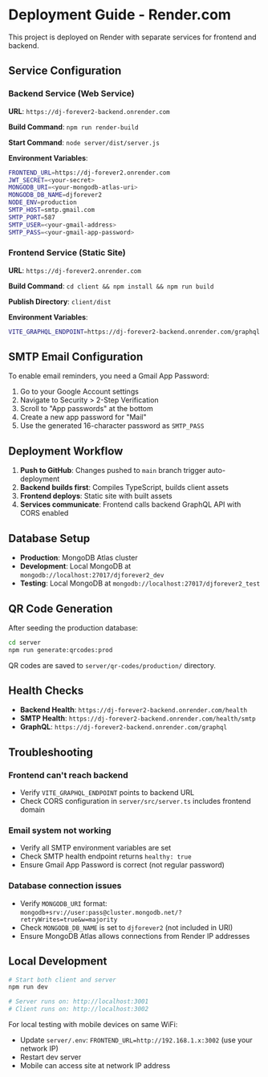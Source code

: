 # Deployment Guide - Render.com

This project is deployed on Render with separate services for frontend and backend.

## Service Configuration

### Backend Service (Web Service)

**URL**: `https://dj-forever2-backend.onrender.com`

**Build Command**: `npm run render-build`

**Start Command**: `node server/dist/server.js`

**Environment Variables**:

```bash
FRONTEND_URL=https://dj-forever2.onrender.com
JWT_SECRET=<your-secret>
MONGODB_URI=<your-mongodb-atlas-uri>
MONGODB_DB_NAME=djforever2
NODE_ENV=production
SMTP_HOST=smtp.gmail.com
SMTP_PORT=587
SMTP_USER=<your-gmail-address>
SMTP_PASS=<your-gmail-app-password>
```

### Frontend Service (Static Site)

**URL**: `https://dj-forever2.onrender.com`

**Build Command**: `cd client && npm install && npm run build`

**Publish Directory**: `client/dist`

**Environment Variables**:

```bash
VITE_GRAPHQL_ENDPOINT=https://dj-forever2-backend.onrender.com/graphql
```

## SMTP Email Configuration

To enable email reminders, you need a Gmail App Password:

1. Go to your Google Account settings
2. Navigate to Security > 2-Step Verification
3. Scroll to "App passwords" at the bottom
4. Create a new app password for "Mail"
5. Use the generated 16-character password as `SMTP_PASS`

## Deployment Workflow

1. **Push to GitHub**: Changes pushed to `main` branch trigger auto-deployment
2. **Backend builds first**: Compiles TypeScript, builds client assets
3. **Frontend deploys**: Static site with built assets
4. **Services communicate**: Frontend calls backend GraphQL API with CORS enabled

## Database Setup

- **Production**: MongoDB Atlas cluster
- **Development**: Local MongoDB at `mongodb://localhost:27017/djforever2_dev`
- **Testing**: Local MongoDB at `mongodb://localhost:27017/djforever2_test`

## QR Code Generation

After seeding the production database:

```bash
cd server
npm run generate:qrcodes:prod
```

QR codes are saved to `server/qr-codes/production/` directory.

## Health Checks

- **Backend Health**: `https://dj-forever2-backend.onrender.com/health`
- **SMTP Health**: `https://dj-forever2-backend.onrender.com/health/smtp`
- **GraphQL**: `https://dj-forever2-backend.onrender.com/graphql`

## Troubleshooting

### Frontend can't reach backend

- Verify `VITE_GRAPHQL_ENDPOINT` points to backend URL
- Check CORS configuration in `server/src/server.ts` includes frontend domain

### Email system not working

- Verify all SMTP environment variables are set
- Check SMTP health endpoint returns `healthy: true`
- Ensure Gmail App Password is correct (not regular password)

### Database connection issues

- Verify `MONGODB_URI` format: `mongodb+srv://user:pass@cluster.mongodb.net/?retryWrites=true&w=majority`
- Check `MONGODB_DB_NAME` is set to `djforever2` (not included in URI)
- Ensure MongoDB Atlas allows connections from Render IP addresses

## Local Development

```bash
# Start both client and server
npm run dev

# Server runs on: http://localhost:3001
# Client runs on: http://localhost:3002
```

For local testing with mobile devices on same WiFi:

- Update `server/.env`: `FRONTEND_URL=http://192.168.1.x:3002` (use your network IP)
- Restart dev server
- Mobile can access site at network IP address
